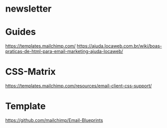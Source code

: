 # newsletter



# Guides 

https://templates.mailchimp.com/
https://ajuda.locaweb.com.br/wiki/boas-praticas-de-html-para-email-marketing-ajuda-locaweb/

# CSS-Matrix

https://templates.mailchimp.com/resources/email-client-css-support/


# Template

https://github.com/mailchimp/Email-Blueprints